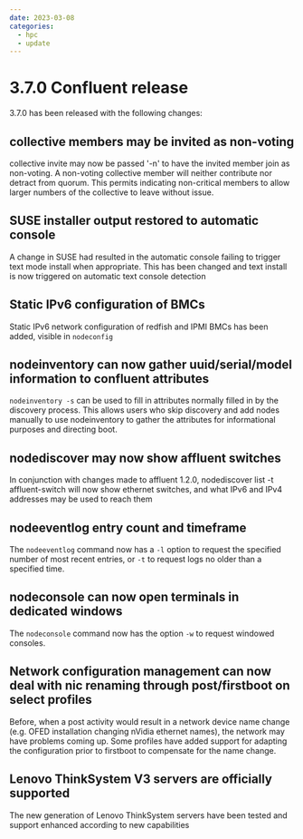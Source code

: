```yaml
---
date: 2023-03-08
categories:
  - hpc
  - update
---
```


# 3.7.0 Confluent release

3.7.0 has been released with the following changes:
<!-- more -->

## collective members may be invited as non-voting

collective invite may now be passed '-n' to have the invited member join
as non-voting.  A non-voting collective member will neither contribute nor detract
from quorum.  This permits indicating non-critical members to allow larger
numbers of the collective to leave without issue.


## SUSE installer output restored to automatic console

A change in SUSE had resulted in the automatic console failing to trigger
text mode install when appropriate.  This has been changed and text install
is now triggered on automatic text console detection

## Static IPv6 configuration of BMCs

Static IPv6 network configuration of redfish and IPMI BMCs has been added,
visible in `nodeconfig`

## nodeinventory can now gather uuid/serial/model information to confluent attributes

`nodeinventory -s` can be used to fill in attributes normally filled in by the discovery
process.  This allows users who skip discovery and add nodes manually to use nodeinventory
to gather the attributes for informational purposes and directing boot.

## nodediscover may now show affluent switches

In conjunction with changes made to affluent 1.2.0, nodediscover list -t affluent-switch
will now show ethernet switches, and what IPv6 and IPv4 addresses may be used to reach them

## nodeeventlog entry count and timeframe

The `nodeeventlog` command now has a `-l` option to request the specified number of most
recent entries, or `-t` to request logs no older than a specified time.

## nodeconsole can now open terminals in dedicated windows

The `nodeconsole` command now has the option `-w` to request windowed consoles.

## Network configuration management can now deal with nic renaming through post/firstboot on select profiles

Before, when a post activity would result in a network device name change (e.g. OFED installation
changing nVidia ethernet names), the network may have problems coming up.  Some profiles have added
support for adapting the configuration prior to firstboot to compensate for the name change.

## Lenovo ThinkSystem V3 servers are officially supported

The new generation of Lenovo ThinkSystem servers have been tested and support enhanced
according to new capabilities



